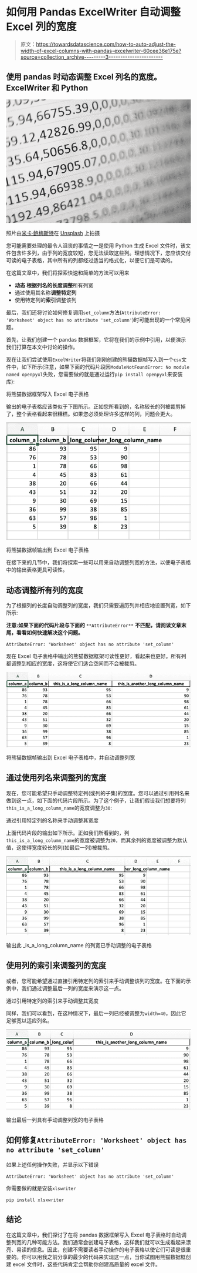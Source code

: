 # 如何用 Pandas ExcelWriter 自动调整 Excel 列的宽度

> 原文：<https://towardsdatascience.com/how-to-auto-adjust-the-width-of-excel-columns-with-pandas-excelwriter-60cee36e175e?source=collection_archive---------3----------------------->

## 使用 pandas 时动态调整 Excel 列名的宽度。ExcelWriter 和 Python

![](img/93a345824723c8aa10a13e253bc074c4.png)

照片由[米卡·鲍梅斯特](https://unsplash.com/@mbaumi)在 [Unsplash](https://unsplash.com/photos/Wpnoqo2plFA) 上拍摄

您可能需要处理的最令人沮丧的事情之一是使用 Python 生成 Excel 文件时，该文件包含许多列，由于列的宽度较短，您无法读取这些列。理想情况下，您应该交付可读的电子表格，其中所有的列都经过适当的格式化，以便它们是可读的。

在这篇文章中，我们将探索快速和简单的方法可以用来

*   **动态** **根据列名的长度调整**所有列宽
*   通过使用其名称**调整特定列**
*   使用特定列的**索引**调整该列

最后，我们还将讨论如何修复调用`set_column`方法(`AttributeError: 'Worksheet' object has no attribute 'set_column'`)时可能出现的一个常见问题。

首先，让我们创建一个 pandas 数据框架，它将在我们的示例中引用，以便演示我们打算在本文中讨论的操作。

现在让我们尝试使用`ExcelWriter`将我们刚刚创建的熊猫数据帧写入到一个`csv`文件中，如下所示(注意，如果下面的代码片段因`ModuleNotFoundError: No module named openpyxl`失败，您需要做的就是通过运行`pip install openpyxl`来安装库):

将熊猫数据框架写入 Excel 电子表格

输出的电子表格应该类似于下图所示。正如您所看到的，名称较长的列被裁剪掉了，整个表格看起来很糟糕。如果您必须处理许多这样的列，问题会更大。

![](img/a62259cea7b5528921b284a13543d7a8.png)

将熊猫数据帧输出到 Excel 电子表格

在接下来的几节中，我们将探索一些可以用来自动调整列宽的方法，以便电子表格中的输出表格更具可读性。

## 动态调整所有列的宽度

为了根据列的长度自动调整列的宽度，我们只需要遍历列并相应地设置列宽，如下所示:

**注意:如果下面的代码片段与下面的** `**AttributeError**` **不匹配，请阅读文章末尾，看看如何快速解决这个问题。**

```
AttributeError: 'Worksheet' object has no attribute 'set_column'
```

现在 Excel 电子表格中输出的熊猫数据框架可读性更好，看起来也更好。所有列都调整到相应的宽度，这将使它们适合空间而不会被裁剪。

![](img/2ef61a559791cfc23355ceb89f45a6e7.png)

将熊猫数据帧输出到 Excel 电子表格中，并自动调整列宽

## 通过使用列名来调整列的宽度

现在，您可能希望只手动调整特定列(或列的子集)的宽度。您可以通过引用列名来做到这一点，如下面的代码片段所示。为了这个例子，让我们假设我们想要将列`this_is_a_long_column_name`的宽度调整为`30`:

通过引用特定列的名称来手动调整其宽度

上面代码片段的输出如下所示。正如我们所看到的，列`this_is_a_long_column_name`的宽度被调整为`20`，而其余列的宽度被调整为默认值，这使得宽度较长的列(如最后一列)被裁剪。

![](img/ac0fefc1265a774943cc755f9f72684f.png)

输出此 _is_a_long_column_name 的列宽已手动调整的电子表格

## 使用列的索引来调整列的宽度

或者，您可能希望通过直接引用特定列的索引来手动调整该列的宽度。在下面的示例中，我们通过调整最后一列的宽度来演示这一点。

通过引用特定列的索引来手动调整其宽度

同样，我们可以看到，在这种情况下，最后一列已经被调整为`width=40`，因此它足够宽以适应列名。

![](img/2620816abc3d2977256bc819a38d2259.png)

输出最后一列具有手动调整列宽的电子表格

## 如何修复`AttributeError: 'Worksheet' object has no attribute 'set_column'`

如果上述任何操作失败，并显示以下错误

```
AttributeError: 'Worksheet' object has no attribute 'set_column'
```

你需要做的就是安装`xlswriter`

```
pip install xlsxwriter
```

## 结论

在这篇文章中，我们探讨了在将 pandas 数据框架写入 Excel 电子表格时自动调整列宽的几种可能方法。我们通常会创建电子表格，这样我们就可以生成看起来漂亮、易读的信息。因此，创建不需要读者手动操作的电子表格以使它们可读是很重要的。你可以用我之前分享的最少的代码来实现这一点，当你试图用熊猫数据框创建 excel 文件时，这些代码肯定会帮助你创建高质量的 excel 文件。
